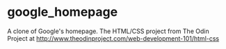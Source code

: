 google_homepage
===============

A clone of Google's homepage. The HTML/CSS project from The Odin Project at http://www.theodinproject.com/web-development-101/html-css
